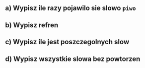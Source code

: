 ## a) Wypisz ile razy pojawilo sie slowo `piwo`

## b) Wypisz refren

## c) Wypisz ile jest poszczegolnych slow

## d) Wypisz wszystkie slowa bez powtorzen
